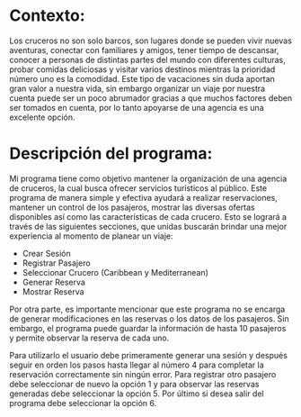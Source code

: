 # Contexto:
Los cruceros no son solo barcos, son lugares donde se pueden vivir nuevas aventuras, conectar con familiares y amigos, tener tiempo de descansar, conocer a personas de distintas partes del mundo con diferentes culturas, probar comidas deliciosas  y visitar varios destinos mientras la prioridad número uno es la comodidad. Este tipo de vacaciones sin duda aportan gran valor a nuestra vida, sin embargo organizar un viaje por nuestra cuenta puede ser un poco abrumador gracias a que muchos factores deben ser tomados en cuenta, por lo tanto apoyarse de una agencia es una excelente opción. 

# Descripción del programa:
Mi programa tiene como objetivo mantener la organización de una agencia de cruceros, la cual busca ofrecer servicios turísticos al público. Este programa de manera simple y efectiva ayudará a realizar reservaciones, mantener un control de los pasajeros, mostrar las diversas ofertas disponibles así como las características de cada crucero. Esto se logrará a través de las siguientes secciones, que unidas buscarán brindar una mejor experiencia al momento de planear un viaje:
- Crear Sesión
- Registrar Pasajero
- Seleccionar Crucero (Caribbean y Mediterranean)
- Generar Reserva
- Mostrar Reserva

Por otra parte, es importante mencionar que este programa no se encarga de generar modificaciones en las reservas o los datos de los pasajeros. Sin embargo, el programa puede guardar la información de hasta 10 pasajeros y permite observar la reserva de cada uno. 

Para utilizarlo el usuario debe primeramente generar una sesión y después seguir en orden los pasos hasta llegar al  número 4 para completar la reservación correctamente sin ningún error. Para registrar otro pasajero debe seleccionar de nuevo la opción 1 y para observar las reservas generadas debe seleccionar la opción 5. Por último si desea salir del programa debe seleccionar la opción 6. 
